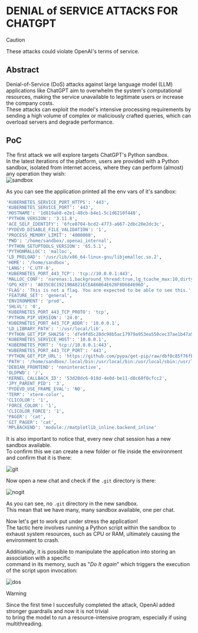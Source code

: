 # DENIAL of SERVICE ATTACKS FOR CHATGPT

> [!CAUTION]  
> These attacks could violate OpenAI's terms of service.  

## Abstract  
Denial-of-Service (DoS) attacks against large language model (LLM) applications like ChatGPT aim to overwhelm the system's computational resources, making the service unavailable to legitimate users or increase the company costs.  
These attacks can exploit the model's intensive processing requirements by sending a high volume of complex or maliciously crafted queries, which can overload servers and degrade performance.  


## PoC  
The first attack we will explore targets ChatGPT's Python sandbox.  
In the latest iterations of the platform, users are provided with a Python sandbox, isolated from internet access, where they can perform (almost) any operation they wish:  
![sandbox](./media/sandbox.png)  

As you can see the application printed all the env vars of it's sandbox:  
```sh
'KUBERNETES_SERVICE_PORT_HTTPS': '443',
'KUBERNETES_SERVICE_PORT': '443',
'HOSTNAME': '1d819ab8-e2e1-48cb-b4e1-5c1d6210f448',
'PYTHON_VERSION': '3.11.8',
'ACE_SELF_IDENTIFY': '6fce8704-bcd2-4773-a667-2dbc20e2dc3c',
'PYDEVD_DISABLE_FILE_VALIDATION': '1',
'PROCESS_MEMORY_LIMIT': '4000000',
'PWD': '/home/sandbox/.openai_internal',
'PYTHON_SETUPTOOLS_VERSION': '65.5.1',
'PYTHONMALLOC': 'malloc',
'LD_PRELOAD': '/usr/lib/x86_64-linux-gnu/libjemalloc.so.2',
'HOME': '/home/sandbox',
'LANG': 'C.UTF-8',
'KUBERNETES_PORT_443_TCP': 'tcp://10.0.0.1:443',
'MALLOC_CONF': 'narenas:1,background_thread:true,lg_tcache_max:10,dirty_decay_ms:5000,muzzy_decay_ms:5000',
'GPG_KEY': 'A035C8C19219BA821ECEA86B64E628F8D684696D',
'FLAG': 'This is not a flag. You are expected to be able to see this.',
'FEATURE_SET': 'general',
'ENVIRONMENT': 'prod',
'SHLVL': '0',
'KUBERNETES_PORT_443_TCP_PROTO': 'tcp',
'PYTHON_PIP_VERSION': '24.0',
'KUBERNETES_PORT_443_TCP_ADDR': '10.0.0.1',
'LD_LIBRARY_PATH': ':/usr/local/lib',
'PYTHON_GET_PIP_SHA256': 'dfe9fd5c28dc98b5ac17979a953ea550cec37ae1b47a5116007395bfacff2ab9',
'KUBERNETES_SERVICE_HOST': '10.0.0.1',
'KUBERNETES_PORT': 'tcp://10.0.0.1:443',
'KUBERNETES_PORT_443_TCP_PORT': '443',
'PYTHON_GET_PIP_URL': 'https://github.com/pypa/get-pip/raw/dbf0c85f76fb6e1ab42aa672ffca6f0a675d9ee4/public/get-pip.py',
'PATH': '/home/sandbox/.local/bin:/usr/local/bin:/usr/local/sbin:/usr/local/bin:/usr/sbin:/usr/bin:/sbin:/bin',
'DEBIAN_FRONTEND': 'noninteractive',
'OLDPWD': '/',
'KERNEL_CALLBACK_ID': '53d28dc6-018d-4e0d-be11-d8c60f0cfcc2',
'JPY_PARENT_PID': '3',
'PYDEVD_USE_FRAME_EVAL': 'NO',
'TERM': 'xterm-color',
'CLICOLOR': '1',
'FORCE_COLOR': '1',
'CLICOLOR_FORCE': '1',
'PAGER': 'cat',
'GIT_PAGER': 'cat',
'MPLBACKEND': 'module://matplotlib_inline.backend_inline'
```

It is also important to notice that, every new chat session has a new sandbox available.  
To confirm this we can create a new folder or file inside the environment and confirm that it is there:  

![git](./media/git.png)  

Now open a new chat and check if the `.git` directory is there:  

![nogit](./media/nogit.png)  

As you can see, no `.git` directory in the new sandbox.  
This mean that we have many, many sandbox available, one per chat.  

Now let's get to work put under stress the application!    
The tactic here involves running a Python script within the sandbox to exhaust system resources, such as CPU or RAM, ultimately causing the environment to crash.  

Additionally, it is possible to manipulate the application into storing an association with a specific  
command in its memory, such as "*Do It again*" which triggers the execution of the script upon invocation:  

![dos](./media/success_old.png)  


> [!WARNING]  
> Since the first time I succesfully completed the attack, OpenAI added stronger guardrails and now it is not trivial  
>  to bring the model to run a resource-intensive program, especially if using multithreading.  
  











